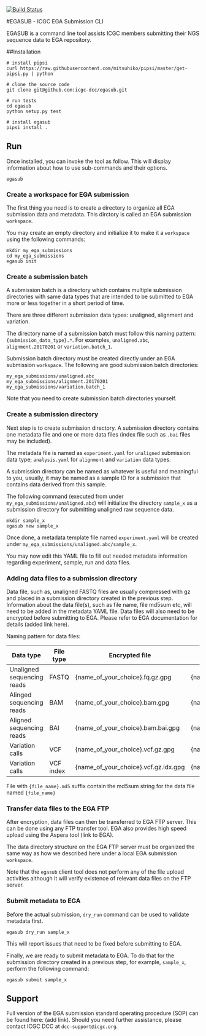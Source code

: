 [![Build Status](https://travis-ci.org/icgc-dcc/egasub.png)](https://travis-ci.org/icgc-dcc/egasub)

#EGASUB - ICGC EGA Submission CLI

EGASUB is a command line tool assists ICGC members submitting their NGS sequence data to EGA repository.


##Installation

```
# install pipsi
curl https://raw.githubusercontent.com/mitsuhiko/pipsi/master/get-pipsi.py | python

# clone the source code
git clone git@github.com:icgc-dcc/egasub.git

# run tests
cd egasub
python setup.py test

# install egasub
pipsi install .
```

## Run

Once installed, you can invoke the tool as follow. This will display information about how to use sub-commands and their options.
```
egasub
```

### Create a workspace for EGA submission

The first thing you need is to create a directory to organize all EGA submission data and metadata. This dirctory is called an EGA submission `workspace`.

You may create an empty directory and initialize it to make it a `workspace` using the following commands:
```
mkdir my_ega_submissions
cd my_ega_submissions
egasub init
```

### Create a submission batch

A submission batch is a directory which contains multiple submission directories with same data types that are intended to be submitted to EGA more or less together in a short period of time.

There are three different submission data types: unaligned, alignment and variation.

The directory name of a submission batch must follow this naming pattern: `{submission_data_type}.*`. For examples, `unaligned.abc`, `alignment.20170201` or `variation.batch_1`.

Submission batch directory must be created directly under an EGA submission `workspace`. The following are good submission batch directories:
```
my_ega_submissions/unaligned.abc
my_ega_submissions/alignment.20170201
my_ega_submissions/variation.batch_1
```
Note that you need to create submission batch directories yourself.

### Create a submission directory

Next step is to create submission directory. A submission directory contains one metadata file and one or more data files (index file such as `.bai` files may be included).

The metadata file is named as `experiment.yaml` for `unaligned` submission data type; `analysis.yaml` for `alignment` and `variation` data types.

A submission directory can be named as whatever is useful and meaningful to you, usually, it may be named as a sample ID for a submission that contains data derived from this sample.

The following command (executed from under `my_ega_submissions/unaligned.abc`) will initialize the directory `sample_x` as a submission directory for submitting unaligned raw sequence data.
```
mkdir sample_x
egasub new sample_x
```

Once done, a metadata template file named `experiment.yaml` will be created under `my_ega_submissions/unaligned.abc/sample_x`.

You may now edit this YAML file to fill out needed metadata information regarding experiment, sample, run and data files.

### Adding data files to a submission directory
Data file, such as, unaligned FASTQ files are usually compressed with gz and placed in a submission directory created in the previous step. Information about the data file(s), such as file name, file md5sum etc, will need to be added in the metadata YAML file. Data files will also need to be encrypted before submitting to EGA. Please refer to EGA documentation for details (added link here).

Naming pattern for data files:

| Data type | File type | Encrypted file | md5sum file for encrypted data file | md5sum file for uncrypted data file |
| --------- | --------- | -------------- | ----------------------------------- | ----------------------------------- |
| Unaligned sequencing reads | FASTQ | {name_of_your_choice}.fq.gz.gpg | {name_of_your_choice}.fq.gz.gpg.md5 |{name_of_your_choice}.fq.gz.md5 |
| Alinged sequencing reads | BAM | {name_of_your_choice}.bam.gpg | {name_of_your_choice}.bam.gpg.md5 | {name_of_your_choice}.bam.md5 |
| Aligned sequencing reads | BAI | {name_of_your_choice}.bam.bai.gpg | {name_of_your_choice}.bam.bai.gpg.md5 |{name_of_your_choice}.bam.bai.md5 |
| Variation calls | VCF | {name_of_your_choice}.vcf.gz.gpg | {name_of_your_choice}.vcf.gz.gpg.md5 | {name_of_your_choice}.vcf.gz.md5 |
| Variation calls | VCF index | {name_of_your_choice}.vcf.gz.idx.gpg | {name_of_your_choice}.vcf.gz.idx.gpg.md5 |{name_of_your_choice}.vcf.gz.idx.md5 |

File with `{file_name}.md5` suffix contain the md5sum string for the data file named `{file_name}`

### Transfer data files to the EGA FTP
After encryption, data files can then be transferred to EGA FTP server. This can be done using any FTP transfer tool. EGA also provides high speed upload using the Aspera tool (link to EGA).

The data directory structure on the EGA FTP server must be organized the same way as how we described here under a local EGA submission `workspace`.

Note that the `egasub` client tool does not perform any of the file upload activities although it will verify existence of relevant data files on the FTP server.

### Submit metadata to EGA

Before the actual submission, `dry_run` command can be used to validate metadata first.
```
egasub dry_run sample_x
```
This will report issues that need to be fixed before submitting to EGA.

Finally, we are ready to submit metadata to EGA. To do that for the submission directory created in a previous step, for example, `sample_x`, perform the following command:
```
egasub submit sample_x
```

## Support

Full version of the EGA submission standard operating procedure (SOP) can be found here: (add link). Should you need further assistance, please contact ICGC DCC at `dcc-support@icgc.org`.


